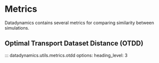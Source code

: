 # Metrics

Datadynamics contains several metrics for comparing similarity between simulations.

## Optimal Transport Dataset Distance (OTDD)

::: datadynamics.utils.metrics.otdd
    options:
        heading_level: 3
